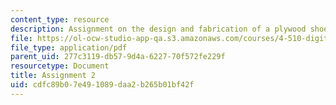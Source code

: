 ```yaml
---
content_type: resource
description: Assignment on the design and fabrication of a plywood shoe box.
file: https://ol-ocw-studio-app-qa.s3.amazonaws.com/courses/4-510-digital-design-fabrication-fall-2008/cdfc89b07e491089daa2b265b01bf42f_assn2.pdf
file_type: application/pdf
parent_uid: 277c3119-db57-9d4a-6227-70f572fe229f
resourcetype: Document
title: Assignment 2
uid: cdfc89b0-7e49-1089-daa2-b265b01bf42f
---
```


